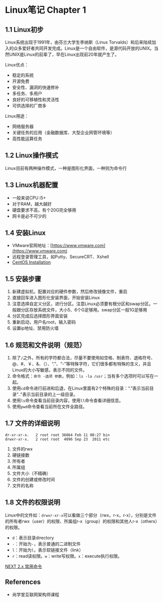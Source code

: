 # Linux笔记 Chapter 1

## 1.1 Linux初步
Linux系统出现于1991年，由芬兰大学生李纳斯（Linus Torvalds）和后来陆续加入的众多爱好者共同开发完成。Linux是一个自由软件，是源代码开放的UNIX。当然UNIX是Linux的前辈了，早在Linux出现前20年就产生了。

Linux优点：
- 稳定的系统
- 开源免费
- 安全性、漏洞的快速修补
- 多任务、多用户
- 良好的可移植性和灵活性
- 可供选择的厂商多

Linux用途：
- 网络服务器
- 关键任务的应用（金融数据库、大型企业网管环境等）
- 高性能运算任务

## 1.2 Linux操作模式
Linux目前有两种操作模式，一种是图形化界面，一种则为命令行

## 1.3 Linux机器配置
- 一般来说CPU i5+
- 对于RAM，越大越好
- 硬盘要求不高，有个20G完全够用
- 网卡是必不可少的

## 1.4 安装Linux
- VMware官网地址：[https://www.vmware.com](https://www.vmware.com)
- 远程登录管理工具，如Putty、SecureCRT、Xshell
- [CentOS Installation](../CentOSInstallation.md)

## 1.5 安装步骤
1. 新建虚拟机，配置对应的硬件参数，然后修改镜像文件，重启
2. 直接回车进入图形化安装界面，开始安装Linux
3. 注意选择自定义分区，进行分区。注意Linux必须要有根分区和swap分区。一般跟分区存放系统文件，大小5、6个G足够用。swap分区一般1G足够用
4. 分区完成后选择图形界面安装
5. 重新启动，用户名root，输入密码
6. 设置ip地址、禁用防火墙

## 1.6 规范和文件说明（规范）
1. 除了`/`之外，所有的字符都合法，尽量不要使用如空格、制表符、退格符号、@、#、￥、&、（）、“.”、“-”等特殊字符，它们很多都有特殊的含义，并且Linux的大小写敏感，表示不同的文件。
2. 命令格式：`命令 -选项 参数`，例如：`ls -la /usr`；当有多个选项时可以写在一起。
3. 使用`cd`命令进行前进和后退，在Linux里面有2个特殊的目录：“.”表示当前目录".."表示当前目录的上一级目录。
4. 使用`ls`命令查看当前目录内容，使用`ll`命令查看详细信息。
5. 使用`pwd`命令查看当前所在文件全路径。

## 1.7 文件的详细说明
```
dr-xr-xr-x.   2 root root 36864 Feb 11 08:27 bin
drwxr-xr-x.   2 root root  4096 Sep 23  2011 etc
```
1. 文件的rwx
1. 硬链接数
1. 所有者
1. 所属组
1. 文件大小（不精确）
1. 文件的创建或修改时间
1. 文件的名称

## 1.8 文件的权限说明
Linux中的文件如：`drwxr-xr-x`可以看做三个部分（rwx，r-x，r-x），分别是文件的所有者rwx（user）的权限、所属组r-x（group）的权限和其他人r-x（others）的权限。
- `d`：表示目录directory
- `-`：开始为`-`，表示普通的二进制文件
- `l`：开始为`l`，表示软链接文件（link）	
- `r`：read读权限。`w`：write写权限。`x`：execute执行权限。

[NEXT 2.x 常用命令](LinuxNoteCommands.md)
    
## References
- 尚学堂互联网架构师课程
